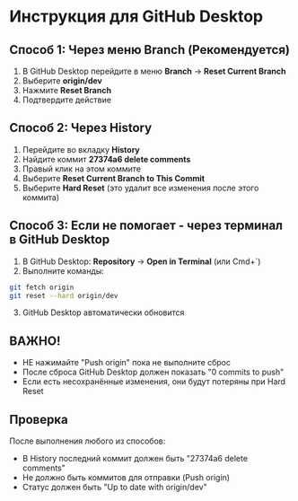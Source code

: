 # Инструкция для GitHub Desktop

## Способ 1: Через меню Branch (Рекомендуется)

1. В GitHub Desktop перейдите в меню **Branch** → **Reset Current Branch**
2. Выберите **origin/dev** 
3. Нажмите **Reset Branch**
4. Подтвердите действие

## Способ 2: Через History

1. Перейдите во вкладку **History**
2. Найдите коммит **27374a6 delete comments**
3. Правый клик на этом коммите
4. Выберите **Reset Current Branch to This Commit**
5. Выберите **Hard Reset** (это удалит все изменения после этого коммита)

## Способ 3: Если не помогает - через терминал в GitHub Desktop

1. В GitHub Desktop: **Repository** → **Open in Terminal** (или Cmd+`)
2. Выполните команды:
```bash
git fetch origin
git reset --hard origin/dev
```
3. GitHub Desktop автоматически обновится

## ВАЖНО!
- НЕ нажимайте "Push origin" пока не выполните сброс
- После сброса GitHub Desktop должен показать "0 commits to push"
- Если есть несохранённые изменения, они будут потеряны при Hard Reset

## Проверка
После выполнения любого из способов:
- В History последний коммит должен быть "27374a6 delete comments"
- Не должно быть коммитов для отправки (Push origin)
- Статус должен быть "Up to date with origin/dev"